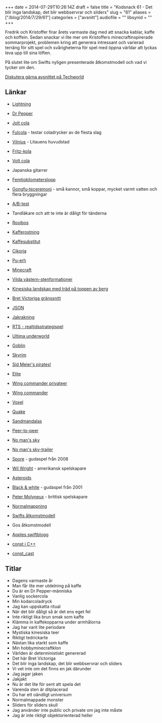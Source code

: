 +++
date = 2014-07-29T10:26:14Z
draft = false
title = "Kodsnack 61 - Det blir inga landskap, det blir webbservrar och sliders"
slug = "61"
aliases = ["/blog/2014/7/29/61"]
categories = ["avsnitt"]
audiofile = ""
libsynid = ""
+++

Fredrik och Kristoffer firar årets varmaste dag med att snacka kablar, kaffe och koffein. Sedan snackar vi lite mer om Kristoffers minecraftinspirerade sommarprojekt, problemen kring att generera intressant och varierad terräng för sitt spel och svårigheterna för spel med öppna världar att lyckas leva upp till sina löften.

På slutet lite om Swifts nyligen presenterade åtkomstmodell och vad vi tycker om den.

[Diskutera gärna avsnittet på Techworld](http://techworld.idg.se/2.2524/1.569644/)

## Länkar ##
* [Lightning](http://en.wikipedia.org/wiki/Lightning_%28connector%29)
* [Dr Pepper](http://en.wikipedia.org/wiki/Dr_pepper)
* [Jolt cola](http://en.wikipedia.org/wiki/Jolt_Cola)
* [Fulcola](http://www.fulcola.se) - testar coladrycker av de flesta slag
* [Vilnius](http://en.wikipedia.org/wiki/Vilnius) - Litauens huvudstad
* [Fritz-kola](http://www.fritz-kola.de/aboutus/)
* [Volt cola](http://www.voltcola.com)

* Japanska gitarrer

* [Femtiokilometerslopp](http://www.lejonbragden.se)
* [Gongfu-teceremoni](http://en.wikipedia.org/wiki/Gongfu_tea_ceremony) - små kannor, små koppar, mycket varmt vatten och flera bryggningar
* [A/B-test](http://en.wikipedia.org/wiki/A/B_testing)

* Tandläkare och att te inte är dåligt för tänderna

* [Rooibos](http://en.wikipedia.org/wiki/Rooibos)
* [Kafferostning](http://en.wikipedia.org/wiki/Coffee_roasting)
* [Kaffesubstitut](http://sv.wikipedia.org/wiki/Kaffesurrogat)
* [Cikoria](http://sv.wikipedia.org/wiki/Cikoria)
* [Pu-erh](http://en.wikipedia.org/wiki/Pu-erh_tea)
* [Minecraft](http://en.wikipedia.org/wiki/Minecraft)
* [Vilda västern-stenformationer](http://i.dailymail.co.uk/i/pix/2012/05/25/article-2149899-134A6372000005DC-843_964x619.jpg)
* [Kinesiska landskap med träd på toppen av berg](http://home.cogeco.ca/~byoung1/http/home.cogeco.ca/~byoung1/IMAGES/LOOK-AT-MOUNTAINS.jpg)
* [Bret Victoriga gränssnitt](http://vimeo.com/36579366)
* [JSON](http://json.org)
* [Jakrakning](http://en.wiktionary.org/wiki/yak_shaving)
* [RTS - realtidsstrategispel](http://en.wikipedia.org/wiki/Realtime_strategy_game)
* [Ultima underworld](http://en.wikipedia.org/wiki/Ultima_Underworld)
* [Goblin](http://en.wikipedia.org/wiki/Goblin)
* [Skyrim](http://en.wikipedia.org/wiki/Skyrim)
* [Sid Meier's pirates!](http://en.wikipedia.org/wiki/Sid_Meier%27s_Pirates!)
* [Elite](http://en.wikipedia.org/wiki/Elite_%28video_game%29)
* [Wing commander privateer](http://en.wikipedia.org/wiki/Wing_Commander:_Privateer)
* [Wing commander](http://en.wikipedia.org/wiki/Wing_Commander_%28video_game%29)
* [Voxel](http://en.wikipedia.org/wiki/Voxel)
* [Quake](http://en.wikipedia.org/wiki/Quake_%28video_game%29)
* [Sandmandalas](http://en.wikipedia.org/wiki/Sand_mandala)
* [Peer-to-peer](http://en.wikipedia.org/wiki/Peer-to-peer)
* [No man's sky](http://en.wikipedia.org/wiki/No_Man%27s_Sky)
* [No man's sky-trailer](https://www.youtube.com/watch?v=RRpDn5qPp3s)
* [Spore](http://en.wikipedia.org/wiki/Spore_%282008_video_game%29) - gudaspel från 2008
* [Wil Wright](http://en.wikipedia.org/wiki/Will_Wright_%28game_designer%29) - amerikansk spelskapare
* [Asteroids](http://en.wikipedia.org/wiki/Asteroids_%28video_game%29)
* [Black & white](http://en.wikipedia.org/wiki/Black_%26_White_%28video_game%29) - gudaspel från 2001
* [Peter Molyneux](http://en.wikipedia.org/wiki/Peter_Molyneux) - brittisk spelskapare
* [Normalmappning](http://en.wikipedia.org/wiki/Normal_mapping)
* [Swifts åtkomstmodell](https://developer.apple.com/swift/blog/?id=5)

* Gos åtkomstmodell

* [Apples swiftblogg](https://developer.apple.com/swift/blog/)
* [const i C++](http://duramecho.com/ComputerInformation/WhyHowCppConst.html)
* [const_cast](http://en.cppreference.com/w/cpp/language/const_cast)

## Titlar ##
* Dagens varmaste år
* Man får lite mer utdelning på kaffe
* Du är en Dr Pepper-människa
* Vanlig sockercola
* Min kodarcoladryck
* Jag kan uppskatta ritual
* När det blir dåligt så är det ens eget fel
* Inte riktigt lika brun smak som kaffe
* Klämma in kaffekopparna under armhålorna
* Jag har varit lite periodare
* Mystiska kinesiska teer
* Riktigt tedrickarte
* Nästan lika starkt som kaffe
* Min hobbyminecraftklon
* Världen är deterministiskt genererad
* Det här Bret Victoriga
* Det blir inga landskap, det blir webbservrar och sliders
* Vi vet inte om det finns en jak därunder
* Jag jagar jaken
* Jakjakt
* Nu är det lite för sent att spela det
* Varenda sten är ditplacerad
* Du har ett oändligt universum
* Normalmappade monster
* Sliders för sliders skull
* Jag använder inte public och private om jag inte måste
* Jag är inte riktigt objektorienterad heller